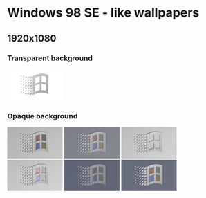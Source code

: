 # Windows 98 SE - like wallpapers
## 1920x1080
### Transparent background
[![](pre/vinda1_alpha_1080.png)](vinda1_alpha_1080.png)
### Opaque background
[![](pre/vinda_nazhdak3.png)](vinda_nazhdak3.png)
[![](pre/vinda_nazhdak2.png)](vinda_nazhdak2.png)
[![](pre/vinda1080.png)](vinda1080.png)
[![](pre/vinda1_1080.png)](vinda1_1080.png)
[![](pre/vinda_nazhdak1.png)](vinda_nazhdak1.png)
[![](pre/vinda_nazhdak4.png)](vinda_nazhdak4.png)
